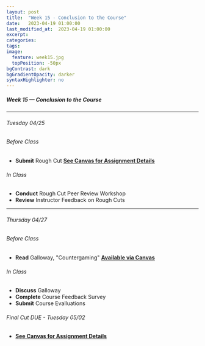 ```yaml
---
layout: post
title:  "Week 15 - Conclusion to the Course"
date:   2023-04-19 01:00:00
last_modified_at:  2023-04-19 01:00:00
excerpt: 
categories: 
tags: 
image:
  feature: week15.jpg
  topPosition: -50px
bgContrast: dark
bgGradientOpacity: darker
syntaxHighlighter: no
---
```

##### **Week 15 — Conclusion to the Course**

---

###### Tuesday 04/25

###### *Before Class*
- **Submit** Rough Cut [**See Canvas for Assignment Details**](https://uncch.instructure.com/courses/17305/assignments/197245)

###### *In Class*
- **Conduct** Rough Cut Peer Review Workshop
- **Review** Instructor Feedback on Rough Cuts

---

###### Thursday 04/27 

###### *Before Class*
- **Read** Galloway, "Countergaming" [**Available via Canvas**](https://uncch.instructure.com/courses/17305/files/folder/Readings?preview=3338966)

###### *In Class*
- **Discuss** Galloway
- **Complete** Course Feedback Survey
- **Submit** Course Evalluations

###### *Final Cut DUE - Tuesday 05/02*
- [**See Canvas for Assignment Details**](https://uncch.instructure.com/courses/17305/assignments/197247)
